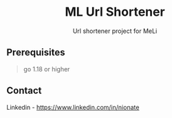 <div align="center">
  <h1>ML Url Shortener</h1>
  <p>
    Url shortener project for MeLi
  </p>
</div>

## Prerequisites

> go 1.18 or higher

## Contact

Linkedin - https://www.linkedin.com/in/nionate
